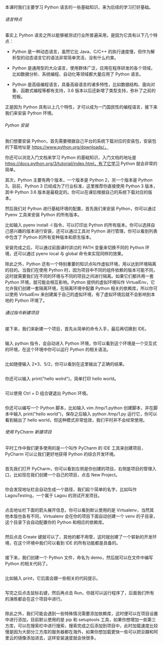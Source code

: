 本课时我们主要学习 Python 语言的一些基础知识，来为后续的学习打好基础。

###### 语言特点

事实上 Python 语言之所以能够被测试行业所普遍采用，是因为它具有以下几个特点：

* Python 是一种动态语言，虽然它比 Java、C/C++ 的执行速度慢，但作为解析型的动态语言它的语法非常简单灵活，没有什么约束。

* Python 是通用型的大众语言，使用群体广泛，应用在程序研发的各个领域，比如数据分析、系统编程、自动化等领域都大量应用了 Python 语言。

* Python 是高级编程语言，具备高级语言的诸多特性，比如数据结构、面向对象、函数式编程等都有支持，3.6 版本以后还新增了类型支持，弥补了之前的短板。

正是因为 Python 具有以上几个特性，才可以成为一门国民性的编程语言，接下来我们来安装 Python 环境。

###### Python 安装

我们想要安装 Python，首先需要根据自己平台的系统下载对应的安装包，安装包的下载地址是 https://www.python.org/downloads/，

你还可以浏览入门文档来学习 Python 的基础知识，入门文档的地址是 https://docs.python.org/3/tutorial/index.html，有了它学习 Python 就会非常的简单。

其次，Python 主要有两个版本，一个版本是 Python 2，另一个版本是 Python 3。目前，Python 3 已经成为了行业标准，这里推荐你直接使用 Python 3 版本，其中 Python 3.6 版本是最稳定的。你可以在课后根据自己的系统下载对应的版本。

然后我们对 Python 进行基础环境的配置，首先我们来安装 Python，你可以通过 Pyenv 工具来安装 Python 的所有版本。 <Image alt="" src="https://s0.lgstatic.com/i/image3/M01/57/2D/CgpOIF3yFUGAdG7_AAGSzbPs2f4283.png"/>

比如输入 pyenv install -l 指令，可以打印出 Python 的所有版本。你可以选择自己感兴趣的版本进行安装，还可以通过工具对 Python 进行管理，你可以看到列表中包含了 Python 的所有变种版本和原生版本。

安装完成之后，可以通过前面课时讲过的 PATH 变量来切换不同的 Python 环境，还可以通过 pyenv local 与 global 命令来实现同样的效果。

除此之外，Python 还有一个特别重要的知识点叫作虚拟环境，用以达到环境隔离的目的。当我们在使用 Python 时，因为项目中不同的组件依赖的版本可能不同，这时就需要我们在不同的环境与不同的项目之间进行隔离。如果它们都共用一套 Python 环境，就可能会相互影响。Python 提供的虚拟环境叫作 VirtualEnv，它允许我们创建一套隔离环境，在隔离环境中配置 Python 相关的依赖库，所以你可以使用 VirtualEnv 来创建属于自己的虚拟环境，有了虚拟环境后就不会影响到本地的 Python 环境了。

###### 通过指令新建项目

接下来，我们来新建一个项目，首先从简单的命令入手，最后再切换到 IDE。

<Image alt="" src="https://s0.lgstatic.com/i/image3/M01/57/2D/Cgq2xl3yFUKAUjILAAEtlT3HPd4840.png"/>

输入 python 指令，会自动进入 Python 环境，你可以看到这个环境是一个交互式的环境，在这个环境中你可以运行 Python 的相关语法。

<Image alt="" src="https://s0.lgstatic.com/i/image3/M01/57/2D/CgpOIF3yFUKAe9hlAAERa_mHK8U085.png"/>

比如随便输入 2\*3、5/2，你可以看到在这里输出了正确的结果。

<Image alt="" src="https://s0.lgstatic.com/i/image3/M01/57/2D/Cgq2xl3yFUKAIZcBAAESetMPBRY569.png"/>

你还可以输入 print("hello wolrd")，简单打印 hello world。

<Image alt="" src="https://s0.lgstatic.com/i/image3/M01/57/2D/CgpOIF3yFUKAUhveAAETkY6kkuc074.png"/>

可以使用 Ctrl + D 组合键退出 Python 环境。

<Image alt="" src="https://s0.lgstatic.com/i/image3/M01/57/2D/Cgq2xl3yFUOAdNz_AAD2Bbjx_l8240.png"/>

你还可以编写一个 Python 脚本，比如输入 vim /tmp/1.python 创建脚本，并在脚本中输入 print("hello world")，保存之后输入 python /tmp/1.py 运行它，你可以看到输出了 hello world，但这种模式非常低效，我们平时并不会经常使用。

###### 使用 PyCharm 新建项目

平时工作中我们更多使用的是一个叫作 PyCharm 的 IDE 工具来创建项目，PyCharm 可以让我们更好地获得 Python 的综合开发环境。

<Image alt="" src="https://s0.lgstatic.com/i/image3/M01/57/2D/Cgq2xl3yFUOAQvRpAAGUkmgkCsk774.png"/>

首先我们打开 PyCharm，你可以看到左侧是你创建的项目，右侧是项目的管理入口，比如现在我们创建一个自己的项目，点击 New Project。

<Image alt="" src="https://s0.lgstatic.com/i/image3/M01/57/2D/CgpOIF3yFUOAB3w0AAB_gFtBIf4241.png"/>

你会发现地址栏会自动生成一个路径，我们起个简单的名字，比如叫作 LagouTesting，一个属于 Lagou 的测试开发项目。

<Image alt="" src="https://s0.lgstatic.com/i/image3/M01/57/2D/Cgq2xl3yFUOASgthAAFBA4li-0E528.png"/>

点击地址栏下面的箭头展开信息，你可以看到默认使用的是 Virtualenv，当然其他本版也各有不同，Virtualenv 会在你的项目下面自动创建一个 venv 的子目录，这个目录下会自动配置你的 Python 和相应的依赖库。

<Image alt="" src="https://s0.lgstatic.com/i/image3/M01/57/2D/CgpOIF3yFUSAQMjVAAHQju3q3j8012.png"/>

然后点击 Create 键就可以了，其他的都不用管，这时就创建了一个崭新的开发环境，在这个环境中我们可以看到 IDE 的所有功能都是具备的。

<Image alt="" src="https://s0.lgstatic.com/i/image3/M01/57/2D/Cgq2xl3yFUSAIYN7AAK6APzE9OI273.png"/>

接下来，我们创建一个 Python 文件，命名为 demo，然后就可以在文件中编写 Python 的相关代码了。

<Image alt="" src="https://s0.lgstatic.com/i/image3/M01/57/2D/CgpOIF3yFUSAAXigAAJRbdjkNAE937.png"/>

比如输入 print，它后面会跟一些相关的代码提示。

<Image alt="" src="https://s0.lgstatic.com/i/image3/M01/57/2D/Cgq2xl3yFUSAI_-4AAMxl3nPLDM522.png"/>

写完之后点击鼠标右键，然后再点击 Run，你就可以运行程序了，后面我们所有的演练都会在这个项目中进行。

<Image alt="" src="https://s0.lgstatic.com/i/image3/M01/57/2E/Cgq2xl3yFu6AZIKCAAIOJYWXuQA156.png"/>

除此之外，我们可能会遇到一些特殊情况需要添加依赖库，这时便可以在项目设置中进行添加，目前默认使用的是 pip 和 setuptools 工具，如果你想增加一些第三方库，可以在搜索栏中进行搜索，搜索完成之后添加到项目中，此时加载速度比较慢是因为大部分三方库的服务器都在海外，如果你想加载更快一些可以把豆瓣和阿里云的镜像添加进去，这样安装速度就会快很多。  

<br />

